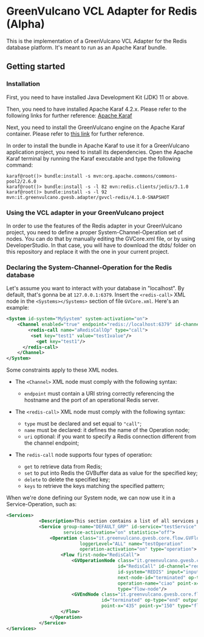 # GreenVulcano VCL Adapter for Redis (Alpha)

This is the implementation of a GreenVulcano VCL Adapter for the Redis database platform. It's meant to run as an Apache Karaf bundle.

## Getting started

### Installation

First, you need to have installed Java Development Kit (JDK) 11 or above.

Then, you need to have installed Apache Karaf 4.2.x. Please refer to the following links for further reference: [Apache Karaf](http://karaf.apache.org/manual/latest/)

Next, you need to install the GreenVulcano engine on the Apache Karaf container. Please refer to [this link](https://greenvulcano.github.io/gv-documentation/pages/installation/Installation/#installation) for further reference.

In order to install the bundle in Apache Karaf to use it for a GreenVulcano application project, you need to install its dependencies. Open the Apache Karaf terminal by running the Karaf executable and type the following command:

```shell
karaf@root()> bundle:install -s mvn:org.apache.commons/commons-pool2/2.6.0
karaf@root()> bundle:install -s -l 82 mvn:redis.clients/jedis/3.1.0
karaf@root()> bundle:install -s -l 92 mvn:it.greenvulcano.gvesb.adapter/gvvcl-redis/4.1.0-SNAPSHOT
```

### Using the VCL adapter in your GreenVulcano project

In order to use the features of the Redis adapter in your GreenVulcano project, you need to define a proper System-Channel-Operation set of nodes. You can do that by manually editing the GVCore.xml file, or by using DeveloperStudio. In that case, you will have to download the dtds/ folder on this repository and replace it with the one in your current project.

### Declaring the System-Channel-Operation for the Redis database

Let's assume you want to interact with your database in "localhost". By default, that's gonna be at ```127.0.0.1:6379```.
Insert the ```<redis-call>``` XML node in the ```<Systems></Systems>``` section of file ```GVCore.xml```. Here's an example:

```xml
<System id-system="MySystem" system-activation="on">
    <Channel enabled="true" endpoint="redis://localhost:6379" id-channel="redis-channel" type="RedisAdapter">
    	<redis-call name="aRedisCallOp" type="call">
      	 <set key="test1" value="test1value"/>
           <get key="test1"/>
      </redis-call>
	</Channel>
</System>
```

Some constraints apply to these XML nodes.

- The ```<Channel>``` XML node must comply with the following syntax:
    - ```endpoint``` must contain a URI string correctly referencing the hostname and the port of an operational Redis server.
- The ```<redis-call>``` XML node must comply with the following syntax:
    - ```type``` must be declared and set equal to ```"call"```;
    - ```name``` must be declared: it defines the name of the Operation node;
    - ```uri``` optional: if you want to specify a Redis connection different from the channel endpoint;

- The ```redis-call``` node supports four types of operation:
    - ```get```  to retrieve data from Redis;
    - ```set``` to put into Redis the GVBuffer data as value for the specified key;
    - ```delete``` to delete the specified key;
    - ```keys``` to retrieve the keys matching the specified pattern;

When we're done defining our System node, we can now use it in a Service-Operation, such as:

```xml
<Services>
            <Description>This section contains a list of all services provided by GreenVulcano ESB</Description>
            <Service group-name="DEFAULT_GRP" id-service="testService"
                     service-activation="on" statistics="off">
                <Operation class="it.greenvulcano.gvesb.core.flow.GVFlowWF"
                           loggerLevel="ALL" name="testOperation"
                           operation-activation="on" type="operation">
                    <Flow first-node="RedisCall">
                        <GVOperationNode class="it.greenvulcano.gvesb.core.flow.GVOperationNode"
                                         id="RedisCall" id-channel="redis-channel"
                                         id-system="REDIS" input="input"
                                         next-node-id="terminated" op-type="call"
                                         operation-name="ciao" point-x="231" point-y="150"
                                         type="flow-node"/>
                        <GVEndNode class="it.greenvulcano.gvesb.core.flow.GVEndNode"
                                   id="terminated" op-type="end" output="input"
                                   point-x="435" point-y="150" type="flow-node"/>
                    </Flow>
                </Operation>
            </Service>
</Services>
```
